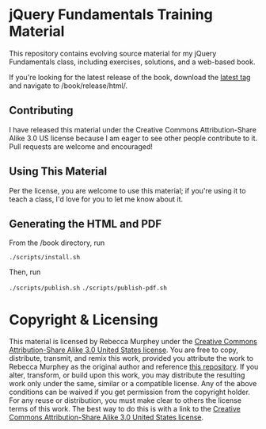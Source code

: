 # jQuery Fundamentals Training Material #
This repository contains evolving source material for my jQuery Fundamentals class, including exercises, solutions, and a web-based book. 

If you're looking for the latest release of the book, download the [latest tag](http://github.com/rmurphey/jqfundamentals/downloads) and navigate to /book/release/html/. 

## Contributing ##
I have released this material under the Creative Commons Attribution-Share Alike 3.0 US license because I am eager to see other people contribute to it. Pull requests are welcome and encouraged!

## Using This Material ##
Per the license, you are welcome to use this material; if you're using it to teach a class, I'd love for you to let me know about it.

## Generating the HTML and PDF ##
From the /book directory, run

`./scripts/install.sh`

Then, run

`./scripts/publish.sh`
`./scripts/publish-pdf.sh`

# Copyright & Licensing #
This material is licensed by Rebecca Murphey under the [Creative Commons Attribution-Share Alike 3.0 United States license](http://creativecommons.org/licenses/by-sa/3.0/us/). You are free to copy, distribute, transmit, and remix this work, provided you attribute the work to Rebecca Murphey as the original author and reference [this repository](http://github.com/rmurphey/jqfundamentals). If you alter, transform, or build upon this work, you may distribute the resulting work only under the same, similar or a compatible license. Any of the above conditions can be waived if you get permission from the copyright holder. For any reuse or distribution, you must make clear to others the license terms of this work. The best way to do this is with a link to the [Creative Commons Attribution-Share Alike 3.0 United States license](http://creativecommons.org/licenses/by-sa/3.0/us/).